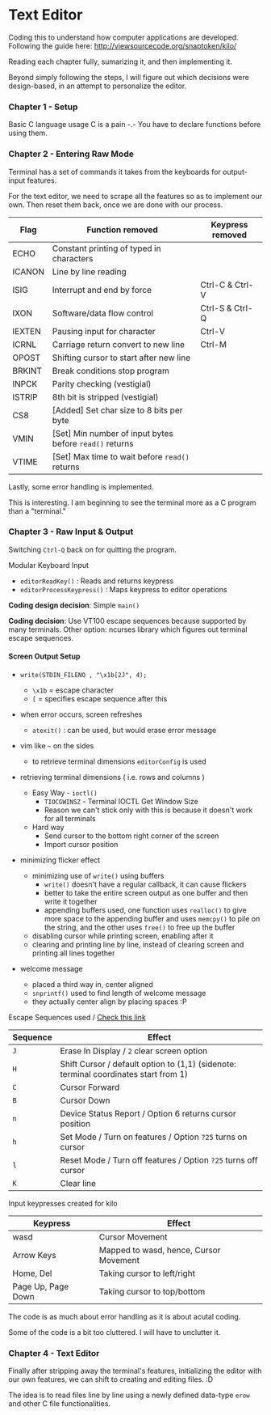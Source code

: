 # Text Editor

Coding this to understand how computer applications are developed.
Following the guide here: http://viewsourcecode.org/snaptoken/kilo/

Reading each chapter fully, sumarizing it, and then implementing it.

Beyond simply following the steps, I will figure out which decisions were design-based, in an attempt to personalize the editor.

### Chapter 1 - Setup

Basic C language usage
C is a pain -.-
You have to declare functions before using them.

### Chapter 2 - Entering Raw Mode

Terminal has a set of commands it takes from the keyboards for output-input features.

For the text editor, we need to scrape all the features so as to implement our own. Then reset them back, once we are done with our process.

Flag | Function removed | Keypress removed
--- | --- | --- |
ECHO | Constant printing of typed in characters | 
ICANON | Line by line reading | 
ISIG | Interrupt and end by force | Ctrl-C & Ctrl-V
IXON | Software/data flow control | Ctrl-S & Ctrl-Q
IEXTEN | Pausing input for character | Ctrl-V
ICRNL | Carriage return convert to new line | Ctrl-M
OPOST | Shifting cursor to start after new line |
BRKINT | Break conditions stop program |
INPCK | Parity checking (vestigial) |
ISTRIP | 8th bit is stripped (vestigial) |
CS8 | [Added] Set char size to 8 bits per byte | 
VMIN | [Set] Min number of input bytes before `read()` returns |
VTIME | [Set] Max time to wait before `read()` returns |

Lastly, some error handling is implemented.

This is interesting. I am beginning to see the terminal more as a C program than a "terminal."

### Chapter 3 - Raw Input & Output

Switching `Ctrl-Q` back on for quitting the program.

Modular Keyboard Input
- `editorReadKey()` : Reads and returns keypress
- `editorProcessKeypress()` : Maps keypress to editor operations

**Coding design decision**: Simple `main()`

**Coding decision**: Use VT100 escape sequences because supported by many terminals. Other option: ncurses library which figures out terminal escape sequences.

#### Screen Output Setup
- `write(STDIN_FILENO , "\x1b[2J", 4);` 
   - `\x1b` = escape character
   - `[` = specifies escape sequence after this

- when error occurs, screen refreshes
   - `atexit()` : can be used, but would erase error message

- vim like `~` on the sides
   - to retrieve terminal dimensions `editorConfig` is used

- retrieving terminal dimensions ( i.e. rows and columns )
	- Easy Way - `ioctl()` 
		- `TIOCGWINSZ` - Terminal IOCTL Get Window Size
		- Reason we can't stick only with this is because it doesn't work for all terminals
	- Hard way 
		- Send cursor to the bottom right corner of the screen
		- Import cursor position

- minimizing flicker effect
    - minimizing use of `write()` using buffers
        - `write()` doesn't have a regular callback, it can cause flickers
        - better to take the entire screen output as one buffer and then write it together
        - appending buffers used, one function uses `realloc()` to give more space to the appending buffer and uses `memcpy()` to pile on the string, and the other uses `free()` to free up the buffer
    - disabling cursor while printing screen, enabling after it
    - clearing and printing line by line, instead of clearing screen and printing all lines together

- welcome message
    - placed a third way in, center aligned
    - `snprintf()` used to find length of welcome message
    - they actually center align by placing spaces :P

Escape Sequences used / [Check this link](http://vt100.net/docs/vt100-ug/chapter3.html#ED)

Sequence | Effect 
--- | --- |
`J` | Erase In Display / `2` clear screen option |
`H` |  Shift Cursor / default option to (1,1) (sidenote: terminal coordinates start from 1) |
`C` | Cursor Forward |
`B` | Cursor Down |
`n` | Device Status Report / Option 6 returns cursor position |
`h` | Set Mode / Turn on features / Option `?25` turns on cursor |
`l` | Reset Mode / Turn off features / Option `?25` turns off cursor |
`K` | Clear line |

Input keypresses created for kilo

Keypress | Effect 
--- | --- |
wasd | Cursor Movement |
Arrow Keys | Mapped to wasd, hence, Cursor Movement |
Home, Del | Taking cursor to left/right |
Page Up, Page Down | Taking cursor to top/bottom |
 
The code is as much about error handling as it is about acutal coding.

Some of the code is a bit too cluttered. I will have to unclutter it.

### Chapter 4 - Text Editor

Finally after stripping away the terminal's features, initializing the editor with our own features, we can shift to creating and editing files. :D

The idea is to read files line by line using a newly defined data-type `erow` and other C file functionalities.
















